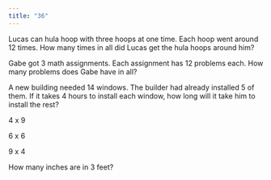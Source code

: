 ```yaml
---
title: "36"
---
```

Lucas can hula hoop with three hoops at one time. Each hoop went around 12 times. How many times in all did Lucas get the hula hoops around him?

Gabe got 3 math assignments. Each assignment has 12 problems each. How many problems does Gabe have in all?

A new building needed 14 windows. The builder had already installed 5 of them. If it takes 4 hours to install each window, how long will it take him to install the rest?

4 x 9

6 x 6

9 x 4

How many inches are in 3 feet?

